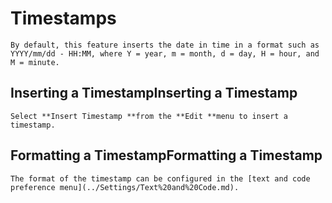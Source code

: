 
# Timestamps


	By default, this feature inserts the date in time in a format such as YYYY/mm/dd - HH:MM, where Y = year, m = month, d = day, H = hour, and M = minute.

 ## Inserting a TimestampInserting a Timestamp

	Select **Insert Timestamp **from the **Edit **menu to insert a timestamp.

 ## Formatting a TimestampFormatting a Timestamp

	The format of the timestamp can be configured in the [text and code preference menu](../Settings/Text%20and%20Code.md).
